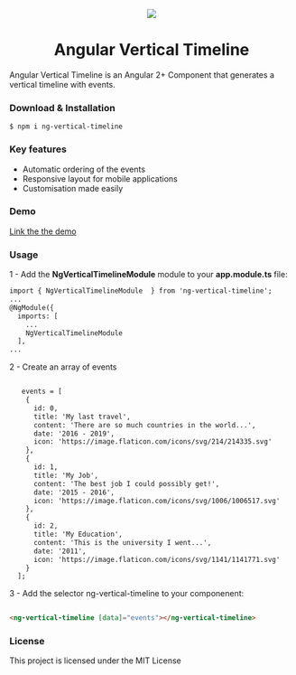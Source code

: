 <p align="center"><img src="logo.png" /></p>

<h1 align="center"> Angular Vertical Timeline </h1>

<p> Angular Vertical Timeline is an Angular 2+ Component that generates a vertical timeline with events. </p>

<h3> Download & Installation </h3>

```shell
$ npm i ng-vertical-timeline
```

<h3> Key features </h3>

<ul>
  <li>Automatic ordering of the events</li>
  <li>Responsive layout for mobile applications</li>
  <li>Customisation made easily</li>
</ul>

<h3> Demo</h3>

<a href="http://stephen-bruere.com/demo/ng-vertical-timeline"> Link the the demo </a>

<h3> Usage </h3>

1 - Add the <b>NgVerticalTimelineModule</b> module to your <b>app.module.ts</b> file:

```html
import { NgVerticalTimelineModule  } from 'ng-vertical-timeline';
...
@NgModule({
  imports: [
    ...
    NgVerticalTimelineModule
  ],
...
```

2 - Create an array of events

```html

   events = [
    {
      id: 0,
      title: 'My last travel',
      content: 'There are so much countries in the world...',
      date: '2016 - 2019',
      icon: 'https://image.flaticon.com/icons/svg/214/214335.svg'
    },
    {
      id: 1,
      title: 'My Job',
      content: 'The best job I could possibly get!',
      date: '2015 - 2016',
      icon: 'https://image.flaticon.com/icons/svg/1006/1006517.svg'
    },
    {
      id: 2,
      title: 'My Education',
      content: 'This is the university I went...',
      date: '2011',
      icon: 'https://image.flaticon.com/icons/svg/1141/1141771.svg'
    }
  ];

```

3 - Add the selector ng-vertical-timeline to your componenent:

```html

<ng-vertical-timeline [data]="events"></ng-vertical-timeline>

```


<h3>License</h3>

This project is licensed under the MIT License